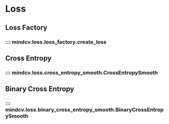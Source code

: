 # Loss


## Loss Factory

### ::: mindcv.loss.loss_factory.create_loss


## Cross Entropy

### ::: mindcv.loss.cross_entropy_smooth.CrossEntropySmooth


## Binary Cross Entropy

### ::: mindcv.loss.binary_cross_entropy_smooth.BinaryCrossEntropySmooth
